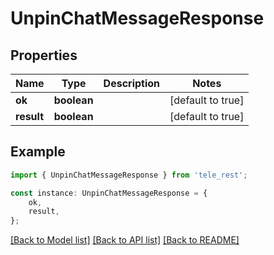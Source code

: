 # UnpinChatMessageResponse


## Properties

Name | Type | Description | Notes
------------ | ------------- | ------------- | -------------
**ok** | **boolean** |  | [default to true]
**result** | **boolean** |  | [default to true]

## Example

```typescript
import { UnpinChatMessageResponse } from 'tele_rest';

const instance: UnpinChatMessageResponse = {
    ok,
    result,
};
```

[[Back to Model list]](../README.md#documentation-for-models) [[Back to API list]](../README.md#documentation-for-api-endpoints) [[Back to README]](../README.md)
